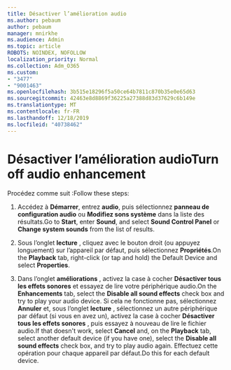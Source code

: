 ```yaml
---
title: Désactiver l’amélioration audio
ms.author: pebaum
author: pebaum
manager: mnirkhe
ms.audience: Admin
ms.topic: article
ROBOTS: NOINDEX, NOFOLLOW
localization_priority: Normal
ms.collection: Adm_O365
ms.custom:
- "3477"
- "9001463"
ms.openlocfilehash: 3b515e18296f5a50ce64b7811c870b35e0e65d63
ms.sourcegitcommit: 42463e8d8869f36225a27388d83d37629c6b149e
ms.translationtype: MT
ms.contentlocale: fr-FR
ms.lasthandoff: 12/18/2019
ms.locfileid: "40738462"
---
```

# <a name="turn-off-audio-enhancement"></a><span data-ttu-id="41b42-102">Désactiver l’amélioration audio</span><span class="sxs-lookup"><span data-stu-id="41b42-102">Turn off audio enhancement</span></span>

<span data-ttu-id="41b42-103">Procédez comme suit :</span><span class="sxs-lookup"><span data-stu-id="41b42-103">Follow these steps:</span></span>

1. <span data-ttu-id="41b42-104">Accédez à **Démarrer**, entrez **audio**, puis sélectionnez **panneau de configuration audio** ou **Modifiez sons système** dans la liste des résultats.</span><span class="sxs-lookup"><span data-stu-id="41b42-104">Go to **Start**, enter **Sound**, and select **Sound Control Panel** or **Change system sounds** from the list of results.</span></span>

2. <span data-ttu-id="41b42-105">Sous l’onglet **lecture** , cliquez avec le bouton droit (ou appuyez longuement) sur l’appareil par défaut, puis sélectionnez **Propriétés**.</span><span class="sxs-lookup"><span data-stu-id="41b42-105">On the **Playback** tab, right-click (or tap and hold) the Default Device and select **Properties**.</span></span>

3. <span data-ttu-id="41b42-106">Dans l’onglet **améliorations** , activez la case à cocher **Désactiver tous les effets sonores** et essayez de lire votre périphérique audio.</span><span class="sxs-lookup"><span data-stu-id="41b42-106">On the **Enhancements** tab, select the **Disable all sound effects** check box and try to play your audio device.</span></span> <span data-ttu-id="41b42-107">Si cela ne fonctionne pas, sélectionnez **Annuler** et, sous l’onglet **lecture** , sélectionnez un autre périphérique par défaut (si vous en avez un), activez la case à cocher **Désactiver tous les effets sonores** , puis essayez à nouveau de lire le fichier audio.</span><span class="sxs-lookup"><span data-stu-id="41b42-107">If that doesn't work, select **Cancel** and, on the **Playback** tab, select another default device (if you have one), select the **Disable all sound effects** check box, and try to play audio again.</span></span> <span data-ttu-id="41b42-108">Effectuez cette opération pour chaque appareil par défaut.</span><span class="sxs-lookup"><span data-stu-id="41b42-108">Do this for each default device.</span></span>
